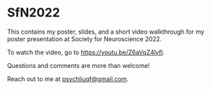 # SfN2022

This contains my poster, slides, and a short video walkthrough for my poster presentation at Society for Neuroscience 2022.

To watch the video, go to https://youtu.be/Z6aVqZ4lvfI.

Questions and comments are more than welcome! 

Reach out to me at psychliuqf@gmail.com.
